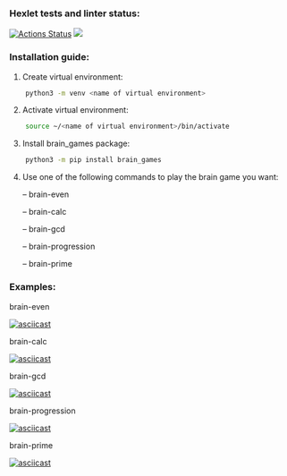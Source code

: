 ### Hexlet tests and linter status:
[![Actions Status](https://github.com/danokp/python-project-49/workflows/hexlet-check/badge.svg)](https://github.com/danokp/python-project-49/actions)
<a href="https://codeclimate.com/github/danokp/python-project-49/maintainability"><img src="https://api.codeclimate.com/v1/badges/3bfb7273713457a21fbf/maintainability" /></a>

### Installation guide:
1. Create virtual environment:
```sh
    python3 -m venv <name of virtual environment>
```
2. Activate virtual environment:
```sh
    source ~/<name of virtual environment>/bin/activate
```
3. Install brain_games package:
```sh
    python3 -m pip install brain_games
```
4. Use one of the following commands to play the brain game you want:

	–  brain-even

	–  brain-calc

	–  brain-gcd

	–  brain-progression

	–  brain-prime

### Examples:

brain-even

[![asciicast](https://asciinema.org/a/SHHFRRHNWYgROO0tNk3jzef41.svg)](https://asciinema.org/a/SHHFRRHNWYgROO0tNk3jzef41)

brain-calc

[![asciicast](https://asciinema.org/a/KQhp04b97eA3OAx8GOBzRk8fl.svg)](https://asciinema.org/a/KQhp04b97eA3OAx8GOBzRk8fl)

brain-gcd

[![asciicast](https://asciinema.org/a/BBZWIuSDBvSqLD5jxxoYw0PLJ.svg)](https://asciinema.org/a/BBZWIuSDBvSqLD5jxxoYw0PLJ)

brain-progression

[![asciicast](https://asciinema.org/a/taOn2SjtVqad9xOi582mymvq3.svg)](https://asciinema.org/a/taOn2SjtVqad9xOi582mymvq3)

brain-prime

[![asciicast](https://asciinema.org/a/2XAHp5LMwTvPTFkSruvL4Lp4s.svg)](https://asciinema.org/a/2XAHp5LMwTvPTFkSruvL4Lp4s)
